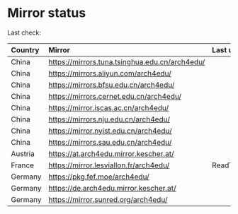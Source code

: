 <script src="./time.js"></script>
# Mirror status
Last check: <script type="text/javascript">localize(1701757440.5318375);</script>

|Country|Mirror|Last update|
|:------|:-----|:----------|
|China|https://mirrors.tuna.tsinghua.edu.cn/arch4edu/|<script type="text/javascript">localize(1701714756);</script>|
|China|https://mirrors.aliyun.com/arch4edu/|<script type="text/javascript">localize(1701714756);</script>|
|China|https://mirrors.bfsu.edu.cn/arch4edu/|<script type="text/javascript">localize(1701714756);</script>|
|China|https://mirrors.cernet.edu.cn/arch4edu/|<script type="text/javascript">localize(1701714756);</script>|
|China|https://mirror.iscas.ac.cn/arch4edu/|<script type="text/javascript">localize(1701714756);</script>|
|China|https://mirrors.nju.edu.cn/arch4edu/|<script type="text/javascript">localize(1701714756);</script>|
|China|https://mirror.nyist.edu.cn/arch4edu/|<script type="text/javascript">localize(1701714756);</script>|
|China|https://mirrors.sau.edu.cn/arch4edu/|<script type="text/javascript">localize(1701714756);</script>|
|Austria|https://at.arch4edu.mirror.kescher.at/|<script type="text/javascript">localize(1701714756);</script>|
|France|https://mirror.lesviallon.fr/arch4edu/|ReadTimeout|
|Germany|https://pkg.fef.moe/arch4edu/|<script type="text/javascript">localize(1701714756);</script>|
|Germany|https://de.arch4edu.mirror.kescher.at/|<script type="text/javascript">localize(1701714756);</script>|
|Germany|https://mirror.sunred.org/arch4edu/|<script type="text/javascript">localize(1701714756);</script>|

<script src="./tablefilter/tablefilter.js"></script>
<script src="./table.js"></script>